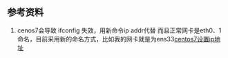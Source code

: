 ## 参考资料
1. cenos7会导致 ifconfig 失效，用新命令ip addr代替 而且正常网卡是eth0、1 命名，目前采用新的命名方式，比如我的网卡就是为ens33[centos7设置ip地址](https://blog.csdn.net/lamp_yang_3533/article/details/76560856)